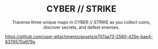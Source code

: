 <div>
    <h1 align="center">
        CYBER // STRIKE
    </h1>
</div>

<p align="center">
    Traverse three unique maps in CYBER // STRIKE as you collect coins, discover secrets, and defeat enemies. 
</p>

https://github.com/user-attachments/assets/e707aa73-2580-425e-bae4-8376570a979a

